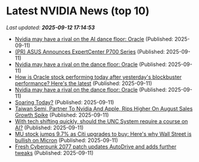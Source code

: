 # Latest NVIDIA News (top 10)
_Last updated: **2025-09-12 17:14:53**_

- [Nvidia may have a rival on the AI dance floor: Oracle](https://biztoc.com/x/f7324ff01fbb7ade) (Published: 2025-09-11)
- [(PR) ASUS Announces ExpertCenter P700 Series](https://www.techpowerup.com/340904/asus-announces-expertcenter-p700-series) (Published: 2025-09-11)
- [Nvidia may have a rival on the dance floor: Oracle](https://biztoc.com/x/43f0aafdd00d3108) (Published: 2025-09-11)
- [How is Oracle stock performing today after yesterday's blockbuster performance? Here's the latest](https://economictimes.indiatimes.com/news/international/us/oracle-stock-today-orcl-stock-dip-after-yesterdays-rally-larry-ellison-net-worth-today/articleshow/123834608.cms) (Published: 2025-09-11)
- [Nvidia may have a rival on the dance floor: Oracle](https://finance.yahoo.com/news/nvidia-may-have-a-rival-on-the-ai-dance-floor-oracle-163818448.html) (Published: 2025-09-11)
- [Soaring Today?](https://biztoc.com/x/ec6efe112feafe0a) (Published: 2025-09-11)
- [Taiwan Semi, Partner To Nvidia And Apple, Rips Higher On August Sales Growth Spike](https://biztoc.com/x/60f677746330e388) (Published: 2025-09-11)
- [With tech shifting quickly, should the UNC System require a course on AI?](https://www.ncspin.com/with-tech-shifting-quickly-should-the-unc-system-require-a-course-on-ai) (Published: 2025-09-11)
- [MU stock jumps 9.7% as Citi upgrades to buy: Here's why Wall Street is bullish on Micron](https://economictimes.indiatimes.com/news/international/us/mu-stock-jumps-9-7-as-citi-upgrades-to-buy-heres-why-wall-street-is-bullish-on-micron/articleshow/123834507.cms) (Published: 2025-09-11)
- [Fresh Cyberpunk 2077 patch updates AutoDrive and adds further tweaks](https://www.eurogamer.net/fresh-cyberpunk-2077-patch-updates-autodrive-and-adds-further-tweaks) (Published: 2025-09-11)
